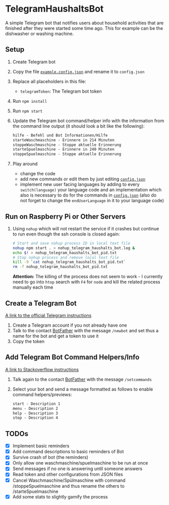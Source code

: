 # TelegramHaushaltsBot

A simple Telegram bot that notifies users about household activities that are finished after they were started some time ago.
This for example can be the dishwasher or washing machine.

## Setup

1. Create Telegram bot
2. Copy the file [`example.config.json`](example.config.json) and rename it to `config.json`
3. Replace all placeholders in this file:
   - `telegramToken`: The Telegram bot token
4. Run `npm install`
5. Run `npm start`
6. Update the Telegram bot command/helper info with the information from the command line output (it should look a bit like the following):

   ```txt
   hilfe - Befehl und Bot Informationen/Hilfe
   starteWaschmaschine - Erinnere in 214 Minuten
   stoppeWaschmaschine - Stoppe aktuelle Erinnerung
   starteSpuelmaschine - Erinnere in 240 Minuten
   stoppeSpuelmaschine - Stoppe aktuelle Erinnerung
   ```
7. Play around
   - change the code
   - add new commands or edit them by just editing [`config.json`](example.config.json)
   - implement new user facing languages by adding to every `switch(language)` your language code and an implementation which also is necessary to do for the commands in [`config.json`](example.config.json) (also do not forget to change the `endUserLanguage` in it to your language code)

## Run on Raspberry Pi or Other Servers

1. Using `nohup` which will not restart the service if it crashes but continue to run even though the ssh console is closed again:

   ```sh
   # Start and save nohup process ID in local text file
   nohup npm start . > nohup_telegram_haushalts_bot.log &
   echo $! > nohup_telegram_haushalts_bot_pid.txt
   # Stop nohup process and remove local text file
   kill -9 `cat nohup_telegram_haushalts_bot_pid.txt`
   rm -f nohup_telegram_haushalts_bot_pid.txt
   ```
   **Attention:** The killing of the process does not seem to work - I currently need to go into `htop` search  with `F4` for `node` and kill the related process manually each time

## Create a Telegram Bot

[A link to the official Telegram instructions](https://core.telegram.org/bots#3-how-do-i-create-a-bot)

1. Create a Telegram account if you not already have one
2. Talk to the contact [BotFather](https://t.me/botfather) with the message `/newbot` and set thus a name for the bot and get a token to use it
3. Copy the token

## Add Telegram Bot Command Helpers/Info

[A link to Stackoverflow instructions](https://stackoverflow.com/questions/34457568/how-to-show-options-in-telegram-bot/34458436#34458436)

1. Talk again to the contact [BotFather](https://t.me/botfather) with the message `/setcommands`
2. Select your bot and send a message formatted as follows to enable command helpers/previews:

   ```txt
   start - Description 1
   menu - Description 2
   help - Description 3
   stop - Description 4
   ```

## TODOs

- [x] Implement basic reminders
- [x] Add command descriptions to basic reminders of Bot
- [x] Survive crash of bot (the reminders)
- [x] Only allow one waschmaschine/spuelmaschine to be run at once
- [x] Send messages if no one is answering until someone answers
- [x] Read token and other configurations from JSON files
- [x] Cancel Waschmaschine/Spülmaschine with command /stoppeSpuelmaschine and thus rename the others to /starteSpuelmaschine
- [x] Add some stats to slightly gamify the process
